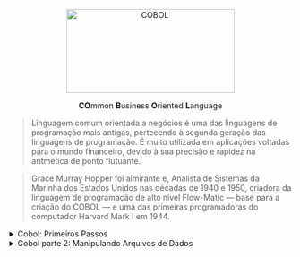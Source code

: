 <p align="center">
  <img src="https://github.com/lucasrmagalhaes/learning-COBOL/blob/main/imagens/COBOL.jpg" alt="COBOL" width=300 height=150>
</p>

<p align="center">
  <strong>CO</strong>mmon <strong>B</strong>usiness <strong>O</strong>riented <strong>L</strong>anguage
</p>

> Linguagem comum orientada a negócios é uma das linguagens de programação mais antigas, pertecendo à segunda geração das linguagens de programação. É muito utilizada em aplicações voltadas para o mundo financeiro, devido à sua precisão e rapidez na aritmética de ponto flutuante.

> Grace Murray Hopper foi almirante e, Analista de Sistemas da Marinha dos Estados Unidos nas décadas de 1940 e 1950, criadora da linguagem de programação de alto nível Flow-Matic — base para a criação do COBOL — e uma das primeiras programadoras do computador Harvard Mark I em 1944.

<details>
    <summary>Cobol: Primeiros Passos</summary>
  
## Estrutura da Linguagem

### Apresentação  
- [Documentação Oficial do Cobol](https://gnucobol.sourceforge.io/guides/GNUCobol2.pdf "Documentação Oficial do Cobol")
- [Conhecendo Melhor Grace Hopper](https://youtu.be/eAlIiKFRryw "Conhecendo melhor Grace Hopper")

### IDE
- OpenCobolIDE

### Estrutura do Curso
- Níveis de Variáveis
- Comandos de Decisão
- Comandos de Repetição
- Aproveitamento de Código
- Padrões de Mercado

### [Glot](https://glot.io "Glot")
- Ambiente para trabalhar online.
- Diversas linguagens disponíveis.

### [Jdoodle](https://www.jdoodle.com "Jdoodle")
- Ambiente para trabalhar online.
- Permite salvar projetos e ter galerias por linguagem.

### [Paiza](https://paiza.io/en "Paiza")
- Ambiente para trabalhar online.

### [OpenCobolIDE](https://pypi.org/project/OpenCobolIDE/#files "OpenCobolIDE")
- [Versão - Windows e Debian](https://launchpad.net/cobcide/+download "Windows e Debian") 
- [Visual Studio: Extensão - Rech Cobol](https://marketplace.visualstudio.com/items?itemName=rechinformatica.rech-editor-cobol "Rech Cobol")

### Maneira rápida de compilar no Linux

- Instalações

<pre>
# apt-get install open-cobol
# apt-get install gedit
</pre>

- Testando

<pre>
# mkdir cobol
# cd cobol
# touch exemplo.cbl
# gedit exemplo.cbl
</pre>

- Rodando

<pre>
cobc -x -o exemplo.exe exemplo.cbl
./exemplo.exe

-x --> Suporte para criar um executável.
-o --> É para especificar a saída do nome de arquivo.
</pre>

### Configurando o Ambiente
- Preferences, atalho: F2
- Font Size: Alterado para 14.
- Output Directory: Alterado para o diretório de preferência.

### Hierarquia de um programa COBOL

<pre>
1. PROGRAMA COBOL
    1.1 DIVISION
        1.1.1 SECTION
            1.1.1.1 PARAGRAPH
                1.1.1.1.1 SENTENCE
                    1.1.1.1.1 STATEMENT
</pre>

### A escrita do COBOL 
- Deve obedecer algumas regras de posicionamento:

....|....1....|....2....|....3....|....4....|....5....|....6....|....7....|....80

### O que é permitido em cada coluna

#### Colunas de 1 a 6
- Área livre - Remarks

#### Coluna 7
- Área de indicação
- comentário = *
- continuação de linha = -

#### Colunas de 8 a 11
- Área A
- divisões, seções, parágrafos e declaração de variáveis

#### Colunas de 12 a 72
- Área B
- Comandos

#### Colunas de 73 a 80
- Numeração interna do COBOL

### Divisões

#### Possui 4 divisões

- Identification Division -> Básico
- Enviroment Division -> Exemplo: Separador decimal não é o ponto e sim a vírgula.
- Data Division -> Variáveis
- Procedure Division
- Difícilmente um programa nao irá ter as 4.

<pre>
IDENTIFICATION DIVISION.
    PROGRAM-ID.     nome-programa.
    AUTHOR.     autor.
</pre>

- Nome do programa é obrigatório.
- Geralmente o nome da fonte é o nome do programa.

<pre>
ENVIROMENT DIVISION.

CONFIGURATION SECTION.
SPECIAL-NAMES.
    DECIMAL POINT IS COMMA.
INPUT-OUTPUT SECTION.
FILE-CONTROL.
</pre>

- COMMA = Virgula
- Seção diz que o ponto decimal é vírgula no lugar do ponto que é o padrão.
- Segunda seção é responsável pela entrada e saída de arquivos.

<pre>
DATA DIVISION.

FILE SECTION.
WORKING-STORAGE SECTION.
LINKAGE SECTION.
</pre>

- Divisao dos dados.
- 3 seções.
- Primeira: Variáveis que vão se relacionar com arquivos.
- Segunda: Variáveis abertas/públicas/locais.
- Terceira: Variáveis usadas para trocar entre programas, um programa chama o outro e na hora que chama passa um valor.

<pre>
PROCEDURE DIVISION.

100-PARÁGRAFO-A.
    comando
    comando
    comando.
    200-PARAGRAFO-E.
        comandos.
300-PARÁGRAFO-I.
    comandos
    comandos.
400-PARÁGRAFO-O.
    comando
    comando
    comando.
    comandos
    comandos.
</pre>

- O que o programa deve fazer.
- Lógica vai estar aqui.
- Seção que dá vida ao programa.

Essas 4 divisões compoem as divisões básicas do COBOL.

### Executando um Programa COBOL
- Atualmente, existem dois ambientes onde podemos executar programas escritos em Cobol: Alta plataforma (Mainframe) e Plataforma Open (Windows, Linux).
- No Mainframe, além do programa fonte, o que mais precisamos para compilar/executar rotinas em Cobol em modo Batch ?

***Resposta***
- Rotinas JCL

***Explicação***
- No mainframe, existem dois modos de trabalho: Batch e Online. No Batch, o usuário precisa solicitar (executar) as rotinas, seja em Cobol ou qualquer outra linguagem. Cada execução tem seu controle de acesso, tempo feito pelo JCL.

### Regras de um Programa COBOL
- Na construção de um programa Cobol, quais das regras abaixo precisamos respeitar para executar sem erros?

***Resposta***
- Remarks são utilizados para documentar alterações no código fonte.
- Divisões, Seções e Parágrafos devem iniciar na Área A (colunas 8 a 11).

***Explicação***
- O Cobol não utiliza as colunas 1 a 6, portanto as aproveitamos para fazer marcações de alteração. É uma prática comum de mercado.
- O Cobol tem duas áreas: A (8 a 11) para identificar divisões, seções, parágrafos e B (12 a 72) para comandos.

## Comandos Básicos e Variáveis</summary>

### Criando o primeiro programa

#### PROGCOB01

<pre>
       IDENTIFICATION DIVISION.
       PROGRAM-ID. PROGCOB01.
      *****************************************
      * AREA DE COMENTARIOS - REMARKS
      * AUTHOR = LUCAS  LRM
      * DATA   = XX/XX/XXXX
      * OBJETIVO: MOSTRAR A STRING HELLO ALURA
      *****************************************
       ENVIRONMENT DIVISION.
       DATA DIVISION.
       PROCEDURE DIVISION.
          DISPLAY 'HELLO ALURA'.
          STOP RUN.
</pre>

- DISPLAY - Mostrar o texto.
- STOP RUN - Terminar o programa.

### Variável Nível 77

#### PROGCOB02

<pre>
       IDENTIFICATION DIVISION.
       PROGRAM-ID. PROGCOB02.
      *****************************************
      * AREA DE COMENTARIOS - REMARKS
      * AUTHOR = LUCAS  LRM
      * DATA   = XX/XX/XXXX
      * OBJETIVO: RECEBER E IMPRIMIR UMA STRING
      *****************************************
       ENVIRONMENT DIVISION.
       DATA DIVISION.
       WORKING-STORAGE SECTION.
       77 WRK-NOME     PIC X(20)  VALUE SPACES. -> Cria. Define o nome e tamanho da variável.
       PROCEDURE DIVISION.
          ACCEPT WRK-NOME FROM CONSOLE. -> Recebe. Recebe o nome do usuário.
          DISPLAY 'NOME: ' WRK-NOME(1:3). -> Mostra. Mostra na tela.
          STOP RUN. -> Termina o programa.
</pre>

- WORKING-STORAGE SECTION -> Declaração das variáveis. Nesse exemplo uma váriavel local.
- PIC ou PICTURA -> Definir a máscara/tipo que a variável irá ter.
- WRK -> Padrão que geralmente as empresas utilizam.
- PIC X(20) -> Tamanho da variável.
- VALUE SPACES -> Boa prática.
- ZEROS ou 0 -> Mais utilizado é ZEROS.
- ACCEPT exemplo FROM CONSOLE -> Nome recebido do Output. FROM CONSOLE é opcional.
- WRK-NOME(1:3) -> Primeira palavra vai pegar 3 letras/posições.
- Tipo A: Conteúdo Alfábetico - somente letras. - não aceita.
- Tipo X: Alfanumérico. Aceita letras, números e símbolos. É o mais indicado.
- Tipo 9: Números - Geralmente operações matemáticas.

### Variável Nível 01

#### PROGCOB03

<pre>
       IDENTIFICATION DIVISION.
       PROGRAM-ID. PROGCOB03.
      **************************************************
      * AREA DE COMENTARIOS - REMARKS
      * AUTHOR = LUCAS  LRM
      * DATA   = XX/XX/XXXX
      * OBJETIVO: RECEBER E IMPRIMIR A DATA DO SISTEMA
      * UTILIZAR VARIAVEIS NIVEL 01.02... (ESTRUTURADA)
      **************************************************
       ENVIRONMENT DIVISION.
       DATA DIVISION.
       WORKING-STORAGE SECTION.
       01 WRK-DATA.
           02 WRK-ANO PIC 9(04)  VALUE ZEROS.
           02 WRK-MES PIC 9(02)  VALUE ZEROS.
           02 WRK-DIA PIC 9(02)  VALUE ZEROS.
       PROCEDURE DIVISION.
          ACCEPT WRK-DATA FROM DATE YYYYMMDD.
          DISPLAY 'DATA ' WRK-DIA ' DE ' WRK-MES ' DE ' WRK-ANO.
          STOP RUN.
</pre>

### Vírgula e Máscara de Edição

#### PROGCOB04

<pre>
       IDENTIFICATION DIVISION.
       PROGRAM-ID. PROGCOB04.
      **************************************************
      * AREA DE COMENTARIOS - REMARKS
      * AUTHOR = LUCAS  LRM
      * DATA   = 16/11/2020
      * OBJETIVO: RECEBER NOME E SALÁRIO
      * IMPRIMIR FORMATADO - USO DA VÍRGULA
      **************************************************
       ENVIRONMENT DIVISION.
       CONFIGURATION SECTION.
      * Definindo o ponto como vírgula.
           SPECIAL-NAMES.
           DECIMAL-POINT IS COMMA. 
       DATA DIVISION.
       WORKING-STORAGE SECTION.
       77 WRK-NOME           PIC X(20) VALUE SPACES.
      * V99
      * V = Vírgula
      * 99 quantidades de casas. = 02 casas. EX.: 000000,00
       77 WRK-SALARIO        PIC 9(06)V99 VALUE ZEROS.
      * Contém os 9 porque caso o número seja 0 é necessário mostrar.
      * 9 irá listar 0. Z irá omitir os zeros.
       77 WRK-SALARIO-ED     PIC $ZZZ.ZZ9,99 VALUE ZEROS.
       PROCEDURE DIVISION.
          ACCEPT WRK-NOME    FROM CONSOLE.
          ACCEPT WRK-SALARIO FROM CONSOLE.
      ************ MOSTRA DADOS
          DISPLAY 'NOME: ' WRK-NOME.
      * Movendo o valor de uma váriavel para outra variável.
          MOVE WRK-SALARIO TO WRK-SALARIO-ED.
          DISPLAY 'SALARIO: ' WRK-SALARIO-ED.
          STOP RUN.
</pre>

- Z -> Máscara Z serve para omitir valores zerados.

### Trabalhando com Variáveis
- Em Cobol, as variáveis devem ser iniciadas com um número de nível associado, determinando que o nível superior será responsável (pai) pelo nível inferior. No exemplo abaixo, quais níveis poderiam ser utilizados para criação de um grupo de variáveis?

a) __ wrk-data.

b) __ wrk-ano  pic x(04).  
b) __ wrk-mes  pic x(02).  
b) __ wrk-dia  pic x(02).  

***Resposta***
- Nivel 01 / b) Nivel 02

***Explicação da Alternativa Correta***
- Nível 01 é o menor nível aceito pelo Cobol. Quando for utilizado como variável de grupo, deverá conter abaixo outras variáveis começando pelo nível 02 até 49 . 
- Se a variável for iniciada com nível 01 e não contiver outras variáveis , torna-se variável simples de um elemento.

***Explicação das Alternativas Incorretas***
a) Nivel 77 / b) Nivel 88
- Nível 77 é utilizado no Cobol para declarar variáveis de um elemento (conteúdo) apenas. 
- Nível 88 é utilizado para valores lógicos. Deve ser associado a uma variável de grupo.

a) Nivel 99 / b) Nivel 100
- Não existe nível 99 em Cobol. Máximo até 88.

### Máscaras de Edição

Z	
- This character can be used in the place of 9, whenever you want to display the value to spool/report. It replace all leading zeros with spaces while printing to output. 
- Example: PIC ZZ999.

$	
- One $ character code can appear on leftmost position of a picture clause. 
- Example: PIC $99999.

`*`	
- This character is similar to code character Z. This character will replace leading zeros with character *. 
- Example: PIC ****99.

`-`	
- Only one - character can be used in one picture clause. This character can appear either at the leftmost or rightmost position of a picture clause. If value is negative, it will display the — sign. If the value is positive, it will display the space in the place of — sign. 
- Example: PIC -9999. PIC 9999-.

`+`	
- This character has the same meaning of — sign. Only difference is it will display the + sign when the value is positive. Note that it will display — sign, when the value is negative. 
- Example: PIC +9999. PIC 9999+.

. (period)	
- This character is used to represent decimal position in a numeric value. 
- Example: PIC 9(4).9(2).

, (comma)	
- This character code is used to display amount values. 
- Example: PIC ZZZ9,99,99.

### CPF

#### PROGCOBCPF

<pre>
       IDENTIFICATION DIVISION.
       PROGRAM-ID. PROGCOBCPF.
      **************************************************
      * AREA DE COMENTARIOS - REMARKS
      * AUTHOR = LUCAS  LRM
      * DATA   = 16/11/2020
      * OBJETIVO: RECEBER O CPF
      * IMPRIMIR O CPF FORMATADO
      **************************************************
       ENVIRONMENT DIVISION.
       CONFIGURATION SECTION.
       SPECIAL-NAMES.
           DECIMAL-POINT IS COMMA. 
       DATA DIVISION.
       WORKING-STORAGE SECTION.
       77 WRK-CPF     PIC X(11) VALUE ZEROS.
       77 WRK-CPF-ED  PIC ZZZ.ZZZ.ZZ9/99.
       PROCEDURE DIVISION.
       MAIN-PROCEDURE.
          ACCEPT WRK-CPF.
          MOVE WRK-CPF TO WRK-CPF-ED.
          DISPLAY 'CPF: ' WRK-CPF-ED.
</pre>

## Operadores Aritméticos

### Testando os Operadores Aritméticos

#### PROGCOB05

<pre>
       IDENTIFICATION DIVISION.
       PROGRAM-ID. PROGCOB05.
      *********************************************
      * AREA DE COMENTARIOS - REMARKS
      * AUTHOR: LUCAS LRM
      * DATA: 16/11/2020
      * OBJETIVO: TESTAR OS OPERADORES ARITMETICOS
      *********************************************
       ENVIRONMENT DIVISION.
       DATA DIVISION.
       WORKING-STORAGE SECTION.
       77 WRK-NUM1  PIC 9(02)  VALUE ZEROS.
       77 WRK-NUM2  PIC 9(02)  VALUE ZEROS.
       77 WRK-RESUL PIC 9(04)  VALUE ZEROS.
       77 WRK-RESTO PIC 9(02)  VALUE ZEROS.
       PROCEDURE DIVISION.
          ACCEPT WRK-NUM1 FROM CONSOLE.
          ACCEPT WRK-NUM2 FROM CONSOLE.
          DISPLAY '=============================='
          DISPLAY 'NUMERO 1: ' WRK-NUM1.
          DISPLAY '=============================='
          DISPLAY 'NUMERO 2: ' WRK-NUM2.
          DISPLAY '=============================='
      *************** SOMA 
          ADD WRK-NUM1 WRK-NUM2 TO WRK-RESUL.
           DISPLAY 'SOMA: ' WRK-RESUL.
           DISPLAY '=============================='
      *************** SUBTRACAO
          SUBTRACT WRK-NUM1 FROM WRK-NUM2 GIVING WRK-RESUL.
           DISPLAY 'SUBTRACAO: ' WRK-RESUL.
           DISPLAY '=============================='
      *************** DIVISAO
          DIVIDE WRK-NUM1 BY WRK-NUM2 GIVING WRK-RESUL
      *************** RESTO
      	  REMAINDER WRK-RESTO.
           DISPLAY 'DIVISAO: ' WRK-RESUL.
           DISPLAY 'RESTO: ' WRK-RESTO.
           DISPLAY '=============================='
      *************** MULTIPLICACAO
          MULTIPLY WRK-NUM1 BY WRK-NUM2 GIVING WRK-RESUL.
           DISPLAY 'MULTIPLICACAO: ' WRK-RESUL.
           DISPLAY '=============================='
      *************** MEDIA
          COMPUTE WRK-RESUL = (WRK-NUM1 + WRK-NUM2) / 2.
           DISPLAY 'MEDIA: ' WRK-RESUL.
           DISPLAY '=============================='
          STOP RUN.
</pre>

### Cálculo de Média Aritmética
- Considerando as variáveis N1, N2, N3 e N4 como notas do aluno nos quatro bimestres escolares, qual a sequência correta para calcular sua média na variável Resultado?

***Resposta***
<pre>
ADD N1 N2 N3 N4 TO Resultado
DIVIDE Resultado BY 4 GIVING Resultado
</pre>

***Explicação da Alternativa Correta***
- Correto! Primeiro, faremos a soma das quatro variáveis, acumulando o valor na variável Resultado. 
- Na sequência, dividiremos Resultado por 4, retornando o valor para a própria variável Resultado.

### Valores Positivos e Negativos

#### PROGCOB06

<pre>
       IDENTIFICATION DIVISION.
       PROGRAM-ID. PROGCOB06.
      *********************************************
      * AREA DE COMENTARIOS - REMARKS
      * AUTHOR: LUCAS LRM
      * DATA: 18/11/2020
      * OBJETIVO: USO DO SINAL - e +
      *********************************************
       ENVIRONMENT DIVISION.
       DATA DIVISION.
       WORKING-STORAGE SECTION.
       77 WRK-NUM1  	PIC 9(02)  VALUE ZEROS.
       77 WRK-NUM2  	PIC 9(02)  VALUE ZEROS.
      *************** SINAL = S
       77 WRK-RESUL 	PIC S9(03) VALUE ZEROS.
      *************** FORMATACAO
       77 WRK-RESUL-ED  PIC -ZZ9   VALUE ZEROS.
       PROCEDURE DIVISION.
          ACCEPT WRK-NUM1 FROM CONSOLE.
          ACCEPT WRK-NUM2 FROM CONSOLE.
          DISPLAY '=============================='
          DISPLAY 'NUMERO 1: ' WRK-NUM1.
          DISPLAY '=============================='
          DISPLAY 'NUMERO 2: ' WRK-NUM2.
          DISPLAY '=============================='
      *************** SUBTRACAO - PARA FUNCIONAR INVERTER AS VARIAVEIS
          SUBTRACT WRK-NUM2 FROM WRK-NUM1 GIVING WRK-RESUL.
           MOVE WRK-RESUL TO WRK-RESUL-ED.
           DISPLAY 'SUBTRACAO: ' WRK-RESUL.
           DISPLAY 'SUBTRACAO: ' WRK-RESUL-ED.
           DISPLAY '=============================='
          STOP RUN.
</pre>

## Tomando Decisões e Operadores Relacionais

### Comando IF/ELSE/END-IF

#### PROGCOB07

<pre>
       IDENTIFICATION DIVISION.
       PROGRAM-ID. PROGCOB07.
      **************************************************
      * AREA DE COMENTARIOS - REMARKS
      * AUTHOR: LUCAS  LRM
      * DATA: 18/11/2020
      * OBJETIVO: RECEBER 02 NOTAS, MEDIA E IMPRIMIR
      * UTILIZAR OS COMANDOS IF/ELSE/ENDIF
      **************************************************
       ENVIRONMENT DIVISION.
       DATA DIVISION.
       WORKING-STORAGE SECTION.
       77 WRK-NOTA1 PIC 9(02) VALUE ZEROS.
       77 WRK-NOTA2 PIC 9(02) VALUE ZEROS.
       77 WRK-MEDIA PIC 9(02) VALUE ZEROS.
       PROCEDURE DIVISION.
          ACCEPT WRK-NOTA1.
          ACCEPT WRK-NOTA2.
           COMPUTE WRK-MEDIA = (WRK-NOTA1 + WRK-NOTA2) / 2.
             DISPLAY 'NOTA 1: ' WRK-NOTA1
             DISPLAY 'NOTA 2: ' WRK-NOTA2
             DISPLAY 'MEDIA: ' WRK-MEDIA.
               IF WRK-MEDIA >= 7
          	     DISPLAY 'SITUACAO: APROVADO'
          	ELSE
          	      IF WRK-MEDIA >= 2
          	      	  DISPLAY 'SITUACAO: RECUPERACAO'
          	      ELSE 
          	       DISPLAY 'SITUACAO: REPROVADO'
               END-IF.
          DISPLAY 'MEDIA: ' WRK-MEDIA.
          STOP RUN.
</pre>

### Aplicando um Desconto
- Considerando as variáveis Valor (valor do produto) e Bandeira (operadora do cartão), quais rotinas são corretas para aplicarmos desconto de 10% quando o valor for maior ou igual a R$1000,00 e bandeira igual a VISA?

***Resposta***
<pre>
IF Valor >= 1000 
    IF Bandeira = “VISA”
     COMPUTE Desconto = Valor * 0,10
</pre>

<pre>
IF Valor >= 1000 AND Bandeira = “VISA”
     COMPUTE Desconto = Valor * 0,10
</pre>

***Explicação da Alternativa Correta***
- Podemos fazer o teste das condições em dois IFs separados, porém com dependência entre eles.
- Com o uso do operador AND, as duas condições precisam ser verdadeiras para aplicação do desconto.

### Comando EVALUETE

#### PROGCOB08

<pre>
       IDENTIFICATION DIVISION.
       PROGRAM-ID. PROGCOB08.
      **************************************************
      * AREA DE COMENTARIOS - REMARKS
      * AUTHOR: LUCAS  LRM
      * DATA: 18/11/2020
      * OBJETIVO: RECEBER 02 NOTAS, MEDIA E IMPRIMIR
      * UTILIZAR OS COMANDOS IF/ELSE/ENDIF
      **************************************************
       ENVIRONMENT DIVISION.
       DATA DIVISION.
       WORKING-STORAGE SECTION.
       77 WRK-NOTA1 PIC 9(02) VALUE ZEROS.
       77 WRK-NOTA2 PIC 9(02) VALUE ZEROS.
       77 WRK-MEDIA PIC 9(02) VALUE ZEROS.
       PROCEDURE DIVISION.
          ACCEPT WRK-NOTA1.
          ACCEPT WRK-NOTA2.
           COMPUTE WRK-MEDIA = (WRK-NOTA1 + WRK-NOTA2) / 2.
             DISPLAY 'MEDIA: ' WRK-MEDIA.
      ************* EVALUETE - IF PESADO
              EVALUATE WRK-MEDIA
              	WHEN 10
              	   DISPLAY 'APROVADO + BONUS'
              	WHEN 7 THRU 10
              		DISPLAY 'SITUACAO: APROVADO'
              	WHEN 2 THRU 6
              		DISPLAY 'RECUPERACAO'
              	WHEN OTHER
              		DISPLAY 'REPROVADO'    
              END-EVALUATE.
          DISPLAY 'MEDIA: ' WRK-MEDIA.
          STOP RUN.
</pre>

### Comparando Valores

<pre>
       IDENTIFICATION DIVISION.
       PROGRAM-ID. PROGCOB08.
      **************************************************
      * AREA DE COMENTARIOS - REMARKS
      * AUTHOR: LUCAS  LRM
      * DATA: 18/11/2020
      * OBJETIVO: RECEBER 02 NOTAS, MEDIA E IMPRIMIR
      * UTILIZAR OS COMANDOS IF/ELSE/ENDIF
      **************************************************
       ENVIRONMENT DIVISION.
       CONFIGURATION SECTION.
       SPECIAL-NAMES.
       	   DECIMAL-POINT IS COMMA.
       DATA DIVISION.
       WORKING-STORAGE SECTION.
       77 WRK-NOTA1 PIC 9(02) VALUE ZEROS.
       77 WRK-NOTA2 PIC 9(02) VALUE ZEROS.
       77 WRK-MEDIA PIC 9(02)V9 VALUE ZEROS.
       PROCEDURE DIVISION.
          ACCEPT WRK-NOTA1.
          ACCEPT WRK-NOTA2.
           COMPUTE WRK-MEDIA = (WRK-NOTA1 + WRK-NOTA2) / 2.
             DISPLAY 'MEDIA: ' WRK-MEDIA.
      ************* EVALUETE - IF PESADO
              EVALUATE WRK-MEDIA
              	WHEN 10
              	   DISPLAY 'APROVADO + BONUS'
              	WHEN 6 THRU 9,9
              		DISPLAY 'SITUACAO: APROVADO'
              	WHEN 2 THRU 5,9
              		DISPLAY 'RECUPERACAO'
              	WHEN OTHER
              		DISPLAY 'REPROVADO'    
              END-EVALUATE.
          STOP RUN.
</pre>

<pre>
       IDENTIFICATION DIVISION.
       PROGRAM-ID. PROGCOB09.
      *******************************************************
      * AREA DE COMENTARIOS - REMARKS
      * AUTHOR: LUCAS  LRM
      * DATA: 27/11/2020
      * OBJETIVO: RECEBER PRODUTO, VALOR E CALCULAR O FRETE
      * UTILIZAR COMANDO EVALUATE
      *******************************************************
       ENVIRONMENT DIVISION.
       CONFIGURATION SECTION.
       SPECIAL-NAMES.
              DECIMAL-POINT IS COMMA.
       DATA DIVISION.
       WORKING-STORAGE SECTION.
       77 WRK-PRODUTO  PIC X(20)       VALUE SPACES.
       77 WRK-UF       PIC X(02)       VALUE SPACES.
       77 WRK-VALOR    PIC 9(06)V99    VALUE ZEROS.
       77 WRK-FRETE    PIC 9(04)V99    VALUE ZEROS.
       PROCEDURE DIVISION.
           DISPLAY 'PRODUTO: '
           ACCEPT WRK-PRODUTO.

           DISPLAY 'VALOR: '
           ACCEPT WRK-VALOR.

           DISPLAY 'ESTADO A ENTREGAR: '
           ACCEPT WRK-UF.

           EVALUATE WRK-UF
             WHEN 'SP'
               COMPUTE WRK-FRETE = WRK-VALOR * 1,05
             WHEN 'RJ'
               COMPUTE WRK-FRETE = WRK-VALOR * 1,10
             WHEN 'MG'
               COMPUTE WRK-FRETE = WRK-VALOR * 1,15
             WHEN OTHER
               DISPLAY 'NAO PODEMOS ENTREGAR '
             END-EVALUATE.

             DISPLAY '==================='.
               IF WRK-FRETE NOT EQUAL 0

                   DISPLAY 'VALOR DO FRETE COM PRODUTO ' WRK-FRETE
               END-IF.
               STOP RUN.
</pre>

### Variável Nível 88 - Lógica

#### PROGCOB10

<pre>
       IDENTIFICATION DIVISION.
       PROGRAM-ID. PROGCOB10.
      *******************************************************
      * AREA DE COMENTARIOS - REMARKS
      * AUTHOR: LUCAS  LRM
      * DATA: 27/11/2020
      * OBJETIVO: RECEBER USUARIO E NIVEL
      * UTILIZAR: VARIAVEL NIVEL 88 - LOGICA
      *******************************************************
       ENVIRONMENT DIVISION.
       CONFIGURATION SECTION.
       SPECIAL-NAMES.
              DECIMAL-POINT IS COMMA.
       DATA DIVISION.
       WORKING-STORAGE SECTION.
       77 WRK-USUARIO      PIC X(20)   VALUE SPACES.
       77 WRK-NIVEL        PIC 9(02)   VALUE ZEROS.
           88 ADM      VALUE 01.
           88 USER     VALUE 02.
       PROCEDURE DIVISION.
           DISPLAY 'USUARIO: '
           ACCEPT WRK-USUARIO.

           DISPLAY 'NIVEL: '
           ACCEPT WRK-NIVEL.
           
           IF ADM
               DISPLAY 'NIVEL - ADMINISTRADOR'
           ELSE
               IF USER
                   DISPLAY 'NIVEL - USUARIO'
               ELSE
                   DISPLAY 'USUARIO NAO AUTORIZADO'
               END-IF
           END-IF.
           STOP RUN.
</pre>

### Operadores Relacionais

#### PROGCOB11

<pre>
       IDENTIFICATION DIVISION.
       PROGRAM-ID. PROGCOB11.
      *******************************************************
      * AREA DE COMENTARIOS - REMARKS
      * AUTHOR: LUCAS  LRM
      * DATA: 27/11/2020
      * OBJETIVO 1: RECEBER LARGURA E COMPRIMENTO
      * OBJETIVO 2: CALCULAR AREA
      *******************************************************
       ENVIRONMENT DIVISION.
       CONFIGURATION SECTION.
       SPECIAL-NAMES.
              DECIMAL-POINT IS COMMA.
       DATA DIVISION.
       WORKING-STORAGE SECTION.
       77 WRK-LARGURA      PIC 9(03)V99   VALUE ZEROS.
       77 WRK-COMPRIMENTO  PIC 9(03)V99   VALUE ZEROS.
       77 WRK-AREA         PIC 9(03)V99   VALUE ZEROS.
       PROCEDURE DIVISION.
           DISPLAY 'LARGURA: '
           ACCEPT WRK-LARGURA.

           DISPLAY 'COMPRIMENTO: '
           ACCEPT WRK-COMPRIMENTO.
           
           IF WRK-LARGURA > 0 AND WRK-COMPRIMENTO > 0
               COMPUTE WRK-AREA = (WRK-LARGURA * WRK-COMPRIMENTO)
               DISPLAY '---------------'
               DISPLAY 'AREA: ' WRK-AREA
           ELSE
               DISPLAY 'FALTA INFORMAR ALGO'
           END-IF.

           STOP RUN.
</pre>

### Aumento Salarial

#### PROGCOBAUMENTOSALARIAL

<pre>
       IDENTIFICATION DIVISION.
       PROGRAM-ID. PROGCOBAUMENTOSALARIAL.
       ENVIRONMENT DIVISION.
       CONFIGURATION SECTION.
       SPECIAL-NAMES.
           DECIMAL-POINT IS COMMA.
       DATA DIVISION.
       WORKING-STORAGE SECTION.
       77 WRK-NOME           PIC X(30)      VALUE SPACES.
       77 WRK-ANOENTRADA     PIC 9(04)      VALUE ZEROS.
       77 WRK-SALARIO        PIC 9(06)V99   VALUE ZEROS.
       77 WRK-AUMENTO        PIC 9(03)V99   VALUE ZEROS.
       77 WRK-TEMPOCASA      PIC 9(02)      VALUE ZEROS.
       
       01 WRK-DATASISTEMA.
           02 WRK-DATAANO PIC 9(04).
           02 WRK-DATAMES PIC 9(02).
           02 WRK-DATADIA PIC 9(02).

       PROCEDURE DIVISION.
           ACCEPT WRK-DATASISTEMA FROM DATE YYYYMMDD.

           DISPLAY 'NOME DO FUNCIONARIO '.
               ACCEPT WRK-NOME.
           DISPLAY 'ANO DE ENTRADA NA EMPRESA '.
               ACCEPT WRK-ANOENTRADA.
           DISPLAY 'SALARIO ATUAL '
               ACCEPT WRK-SALARIO.

           COMPUTE WRK-TEMPOCASA = WRK-DATAANO - WRK-ANOENTRADA.
           DISPLAY 'TEMPO DE CASA ' WRK-TEMPOCASA ' ANO(S)'.

           EVALUATE WRK-TEMPOCASA
               WHEN 0 THRU 1 
                   COMPUTE WRK-AUMENTO = 0
               WHEN 2 THRU 5
                   COMPUTE WRK-AUMENTO = WRK-SALARIO * 0,05
               WHEN 6 THRU 15
                   COMPUTE WRK-AUMENTO = WRK-SALARIO * 0,10    
               WHEN OTHER
                   COMPUTE WRK-AUMENTO = WRK-SALARIO * 0,15      
           END-EVALUATE.
               DISPLAY 'AUMENTO SALARIO DE  ' WRK-AUMENTO.
               STOP RUN.
</pre>

## Lógica Estruturada e Uso de Parágrafos

### Parágrafos e Lógica Estruturada

#### PROGCOB12

<pre>
        IDENTIFICATION DIVISION.
      	PROGRAM-ID. PROGCOB12.
      **************************************************
      * AREA DE COMENTARIOS - REMARKS
      * AUTHOR: LUCAS  LRM
      * DATA: 28/11/2020
      * OBJETIVO: Parágrafos e Lógica Estruturada
      **************************************************
      	ENVIRONMENT DIVISION.
      	DATA DIVISION.
      	WORKING-STORAGE SECTION.
      	77 WRK-NOTA1     PIC 9(02)      VALUE ZEROS.
      	77 WRK-NOTA2     PIC 9(02)      VALUE ZEROS.
      	77 WRK-MEDIA     PIC 9(02)V9    VALUE ZEROS.
      	
      	PROCEDURE DIVISION.
      	0001-PRINCIPAL.
      		PERFORM 0100-INICIALIZAR.
      		IF WRK-NOTA1 > 0 AND WRK-NOTA2 > 0
      			PERFORM 0200-PROCESSAR
      		END-IF.
      		PERFORM 0300-FINALIZAR. 
               
           	STOP RUN.
           	
      	0100-INICIALIZAR.
           ACCEPT WRK-NOTA1.
           ACCEPT WRK-NOTA2.
           
      	0200-PROCESSAR.
           COMPUTE WRK-MEDIA = (WRK-NOTA1 + WRK-NOTA2) / 2.
           DISPLAY 'MEDIA ' WRK-MEDIA.
           	IF WRK-MEDIA >= 6
           		DISPLAY 'APROVADO'
           	ELSE
           		IF WRK-MEDIA >= 2
           			DISPLAY 'RECUPERACAO'
           		ELSE 
           			DISPLAY 'REPROVADO'
           		END-IF
           END-IF.
           
      	0300-FINALIZAR.
           DISPLAY '-----------------------'.
           DISPLAY 'FINAL DE PROCESSAMENTO'.
</pre>

### Aplicando um Desconto
- Aprendemos que a codificação usando lógica estruturada é uma exigência nas empresas em geral.
- Quais das opções abaixo não representa uma vantagem em codificarmos de maneira estruturada ?

***Resposta***
- Velocidade de execução do programa.

***Explicação da Alternativa Correta***
- Não há ganho de performance entre a escrita de um programa sem ou com o uso da lógica estrutura, pelo fato do cobol pré-compilar todo o código antes de rodar.

### Tempo de Casa Estruturado

#### PROGCOBTEMPODECASAESTRUTURADO

<pre>
       IDENTIFICATION DIVISION.
       PROGRAM-ID. PROGCOBTEMPODECASAESTRUTURADO.
      *******************************************************
      * AREA DE COMENTARIOS - REMARKS
      * AUTHOR: LUCAS  LRM
      * DATA: 28/11/2020
      *******************************************************
       ENVIRONMENT DIVISION.
       CONFIGURATION SECTION.
       SPECIAL-NAMES.
              DECIMAL-POINT IS COMMA.
       DATA DIVISION.
       WORKING-STORAGE SECTION.
       77 WRK-NOME           PIC X(30)      VALUE SPACES.
       77 WRK-ANOENTRADA     PIC 9(04)      VALUE ZEROS.
       77 WRK-SALARIO        PIC 9(06)V99   VALUE ZEROS.
       77 WRK-AUMENTO        PIC 9(03)V99   VALUE ZEROS.
       77 WRK-TEMPOCASA      PIC 9(02)      VALUE ZEROS.
       01 WRK-DATASISTEMA.
       		02 WRK-ANO PIC 9(04)  VALUE ZEROS.
         	02 WRK-MES PIC 9(02)  VALUE ZEROS.
           	02 WRK-DIA PIC 9(02)  VALUE ZEROS.
       
       PROCEDURE DIVISION.
       0000-PRINCIPAL.
       		PERFORM 0100-INICIAR.
        	PERFORM 0200-PROCESSAR.
        	PERFORM 0300-FINALIZAR.
        	STOP RUN.

       0100-INICIAR.
       		ACCEPT WRK-DATASISTEMA FROM DATE YYYYMMDD.
          	DISPLAY '=========================================='
          	DISPLAY 'DATA ATUAL: ' WRK-DIA'/'WRK-MES'/'WRK-ANO.
                DISPLAY '=========================================='
       		DISPLAY 'NOME DO FUNCIONARIO: '. ACCEPT WRK-NOME.
        	DISPLAY 'ANO DE ENTRADA NA EMPRESA '.
        		ACCEPT WRK-ANOENTRADA.
       		DISPLAY 'SALARIO ATUAL '
        		ACCEPT WRK-SALARIO.

       0200-PROCESSAR.
       		COMPUTE WRK-TEMPOCASA = WRK-ANO - WRK-ANOENTRADA.
       		EVALUATE WRK-TEMPOCASA
        		WHEN 0 THRU 1 
        			COMPUTE WRK-AUMENTO = 0
        		WHEN 2 THRU 5
       				COMPUTE WRK-AUMENTO = WRK-SALARIO * 0,05
        		WHEN 6 THRU 15
       				COMPUTE WRK-AUMENTO = WRK-SALARIO * 0,10
       			WHEN OTHER
       				COMPUTE WRK-AUMENTO = WRK-SALARIO * 0,15
       		END-EVALUATE.

       0300-FINALIZAR.
       		DISPLAY '=========================================='
       		DISPLAY 'TEMPO DE CASA ' WRK-TEMPOCASA ' ANO(S)'.
        	DISPLAY 'AUMENTO DE SALARIO DE ' WRK-AUMENTO.
</pre>

## Repetições e Aproveitamento de Código

### Perform TIMES

#### PROGCOB13

<pre>
       IDENTIFICATION DIVISION.
       PROGRAM-ID. PROGCOB13.
      **********************************************************
      * AREA DE COMENTARIOS - REMARKS
      * AUTHOR: LUCAS  LRM
      * DATA: 29/11/2020
      * OBJETIVO: RECEBER UM NUMERO E GERAR A TABUADA DE 1 A 10
      * UTILIZAR O PERFORM
      **********************************************************
       ENVIRONMENT DIVISION.
       DATA DIVISION.
       WORKING-STORAGE SECTION.
       77 WRK-NUMERO	PIC 9(02)	VALUE ZEROS.
       77 WRK-CONTADOR	PIC 9(02)	VALUE 1.
       77 WRK-RESUL	PIC 9(02)	VALUE ZEROS.
       
       PROCEDURE DIVISION.
       0001-PRINCIPAL.
       		PERFORM 0100-INICIALIZAR.
       		IF WRK-NUMERO > 0 
        		PERFORM 0200-PROCESSAR
        	END-IF.
        	PERFORM 0300-FINALIZAR.
        	
        	STOP RUN.
       
       0100-INICIALIZAR.
       	       DISPLAY 'DIGITE UM NUMERO PARA REALIZAR A TABUADA: '. 
       	       ACCEPT WRK-NUMERO.
       
       0200-PROCESSAR.
               PERFORM 10 TIMES
     			COMPUTE WRK-RESUL = WRK-NUMERO * WRK-CONTADOR
               	DISPLAY WRK-NUMERO ' x ' WRK-CONTADOR ' = ' WRK-RESUL
               	ADD 1 TO WRK-CONTADOR
               
               END-PERFORM.
       
       0300-FINALIZAR.
       		DISPLAY '=========================================='
       		DISPLAY 'FINAL DE PROCESSAMENTO'.
</pre>

### Perform VARYING

#### PROGCOB14

<pre>
       IDENTIFICATION DIVISION.
       PROGRAM-ID. PROGCOB14.
      **********************************************************
      * AREA DE COMENTARIOS - REMARKS
      * AUTHOR: LUCAS  LRM
      * DATA: 29/11/2020
      * OBJETIVO: RECEBER UM NUMERO E GERAR A TABUADA DE 1 A 10
      * UTILIZAR O PERFORM - VARYING
      **********************************************************
       ENVIRONMENT DIVISION.
       DATA DIVISION.
       WORKING-STORAGE SECTION.
       77 WRK-NUMERO	PIC 9(02)	VALUE ZEROS.
       77 WRK-CONTADOR	PIC 9(02)	VALUE 1.
       77 WRK-RESUL	PIC 9(02)	VALUE ZEROS.
       
       PROCEDURE DIVISION.
       0001-PRINCIPAL.
       		PERFORM 0100-INICIALIZAR.
       		IF WRK-NUMERO > 0 
        		PERFORM 0200-PROCESSAR
        	END-IF.
        	PERFORM 0300-FINALIZAR.
        	
        	STOP RUN.
       
       0100-INICIALIZAR.
       	       DISPLAY 'DIGITE UM NUMERO PARA REALIZAR A TABUADA: '. 
       	       ACCEPT WRK-NUMERO.
       
       0200-PROCESSAR.
      ******************** FROM = COMECA | BY = INCREMENTO | UNTIL = ATE QUANDO
               PERFORM VARYING WRK-CONTADOR FROM 1 BY 1
               		UNTIL WRK-CONTADOR > 10
     		COMPUTE WRK-RESUL = WRK-NUMERO * WRK-CONTADOR
               	DISPLAY WRK-NUMERO ' x ' WRK-CONTADOR
               END-PERFORM.
       
       0300-FINALIZAR.
       		DISPLAY '=========================================='
       		DISPLAY 'FINAL DE PROCESSAMENTO'.
</pre>

### Perform UNTIL

#### PROGCOB15

<pre>
       IDENTIFICATION DIVISION.
       PROGRAM-ID. PROGCOB15.
      **********************************************************
      * AREA DE COMENTARIOS - REMARKS
      * AUTHOR: LUCAS  LRM
      * DATA: 29/11/2020
      * OBJETIVO: RECEBER UM NUMERO E GERAR A TABUADA DE 1 A 10
      * UTILIZAR O PERFORM - UNTIL
      **********************************************************
       ENVIRONMENT DIVISION.
       DATA DIVISION.
       WORKING-STORAGE SECTION.
       77 WRK-VENDAS	PIC 9(06)V99	VALUE ZEROS.
       77 WRK-QT	PIC 9(03)	VALUE 0.
       77 WRK-ACUM	PIC 9(08)V99	VALUE ZEROS.
       
       PROCEDURE DIVISION.
       0001-PRINCIPAL.
       		PERFORM 0100-INICIALIZAR.
       		IF WRK-VENDAS > 0 
        		PERFORM 0200-PROCESSAR UNTIL WRK-VENDAS = 0
        	END-IF.
        	PERFORM 0300-FINALIZAR
        	
        	STOP RUN.
       
       0100-INICIALIZAR.
       	       DISPLAY 'QUANTIDADE DE VENDAS NO DIA: '. 
       	       ACCEPT WRK-VENDAS.
       
       0200-PROCESSAR.
               ADD 1 TO WRK-QT.
               ADD WRK-VENDAS TO WRK-ACUM.
               PERFORM 0100-INICIALIZAR.
               
       
       0300-FINALIZAR.
       		DISPLAY '=========================================='
       		DISPLAY 'TOTAL: ' WRK-ACUM.
       		DISPLAY 'QUANTIDADE DE REGISTROS: ' WRK-QT.
       		DISPLAY 'FINAL DE PROCESSAMENTO'.
</pre>

##### PROGCOB15 - Output

<pre>
QUANTIDADE DE VENDAS NO DIA: 
5
QUANTIDADE DE VENDAS NO DIA: 
6
QUANTIDADE DE VENDAS NO DIA: 
10
QUANTIDADE DE VENDAS NO DIA: 
20
QUANTIDADE DE VENDAS NO DIA: 
36
QUANTIDADE DE VENDAS NO DIA: 
40
QUANTIDADE DE VENDAS NO DIA: 
0
==========================================
TOTAL: 00000117.00
QUANTIDADE DE REGISTROS: 006
</pre>

### COPY

#### PROGCOB15

<pre>
       IDENTIFICATION DIVISION.
       PROGRAM-ID. PROGCOB15.
      **********************************************************
      * AREA DE COMENTARIOS - REMARKS
      * AUTHOR: LUCAS  LRM
      * DATA: 30/11/2020
      * OBJETIVO: RECEBER AS VARIAVEIS DO ARQUIVO BOOK.cob
      * UTILIZANDO O COPY
      **********************************************************
       ENVIRONMENT DIVISION.
       DATA DIVISION.
       WORKING-STORAGE SECTION.
      ************************** COPY geralmente utilizado para padronização das variáveis.
      ************************** Importando o conteúdo das variáveis do arquivo "BOOK.cob" - Include.
       		COPY 'BOOK.cob'.
       
       PROCEDURE DIVISION.
       0001-PRINCIPAL.
       		PERFORM 0100-INICIALIZAR.
       		IF WRK-VENDAS > 0 
        		PERFORM 0200-PROCESSAR UNTIL WRK-VENDAS = 0
        	END-IF.
        	PERFORM 0300-FINALIZAR
        	
        	STOP RUN.
       
       0100-INICIALIZAR.
       	       DISPLAY 'QUANTIDADE DE VENDAS NO DIA: '. 
       	       ACCEPT WRK-VENDAS.
       
       0200-PROCESSAR.
               ADD 1 TO WRK-QT.
               ADD WRK-VENDAS TO WRK-ACUM.
               PERFORM 0100-INICIALIZAR.
               
       
       0300-FINALIZAR.
       		DISPLAY '=========================================='
       		DISPLAY 'TOTAL: ' WRK-ACUM.
       		DISPLAY 'QUANTIDADE DE REGISTROS: ' WRK-QT.
       		DISPLAY 'FINAL DE PROCESSAMENTO'.
</pre>

### Repetindo Código com Laços
- Quais são as principais formas de uso do comando PERFORM? 
- E quais destas podemos utilizar para ler N valores da console até que o valor digitado seja 99?

***Resposta***
- TIMES, VARYING e UNTIL. Podemos utilizar o UNTIL.

***Explicação da Alternativa Correta***
- TIMES (n vezes), VARYING (N vezes com variável contador) e UNTIL (até que o valor seja igual) são as principais forma de uso do PERFORM. 
- Para ler infinitamente da console até o valor ser 99 usamos o UNTIL (por exemplo: UNTIL variável = 99).

### Investimento Financeiro

#### PROGCOBINVESTIMENTOFINANCEIRO

<pre>
       IDENTIFICATION DIVISION.
       PROGRAM-ID. PROGCOBINVESTIMENTOFINANCEIRO.
      **********************************************************************
      * AREA DE COMENTARIOS - REMARKS
      * AUTHOR: LUCAS  LRM
      * DATA: 30/11/2020
      * OBJETIVO: MONTAR UM PROGRAMA QUE SIMULE UM INVESTIMENTO FINANCEIRO
      * DESCRICAO: VALOR INICIAL DE INVESTIMENTO, PERIODO (NUMERO DE MESES) 
      * E TAXAS DE CORRECAO MENSAL. AO FINAL, RECEBEREMOS O VALOR CORRIGIDO
      * EM TELA.
      **********************************************************************
       ENVIRONMENT DIVISION.
       CONFIGURATION SECTION.
       SPECIAL-NAMES.
       		DECIMAL-POINT IS COMMA.
       DATA DIVISION.
       WORKING-STORAGE SECTION.
       77 WRK-VALOR      PIC 9(06)V99       VALUE ZEROS.
       77 WRK-MESES      PIC 9(03)          VALUE ZEROS.
       77 WRK-TAXA-MES   PIC 9(02)          VALUE ZEROS.
       77 WRK-VALOR-ED   PIC ZZZ.ZZ9,99     VALUE ZEROS.
       
       PROCEDURE DIVISION.
       0001-PRINCIPAL.
       		PERFORM 0100-INICIAR.
       		PERFORM 0200-PROCESSAR.
       		PERFORM 0300-FINALIZAR.
       
       0100-INICIAR.
       DISPLAY 'VALOR INVESTIDO '.
       		ACCEPT WRK-VALOR.
       DISPLAY  'MESES DE APLICACAO '
       		ACCEPT WRK-MESES.
       DISPLAY 'TAXA MENSAL '
       		ACCEPT WRK-TAXA-MES.
       
       0200-PROCESSAR.
       PERFORM WRK-MESES TIMES
       		COMPUTE WRK-VALOR = WRK-VALOR * (WRK-TAXA-MES / 100 + 1)               
       END-PERFORM.
       
       0300-FINALIZAR.
       MOVE WRK-VALOR TO WRK-VALOR-ED
       DISPLAY 'VALOR CORRIGIDO ' WRK-VALOR-ED.

       STOP RUN.
</pre>

### STRING

- STRING é um comando que serve para concatenar dois ou mais itens em um único, ou alterar o conteúdo de um item.
- A estrutura do comando, é:

<pre>
STRING item-1
       item-2
       DELIMITED BY (SIZE ou SPACE)
       INTO variável-destino
END-STRING.
</pre>

### DELIMITED BY delimitador, ou SIZE, ou SPACE
- SIZE, todo o conteúdo será considerado.
- SPACE será considerado somente o conteúdo até o primeiro espaço encontrado.

#### PROGCOBSTRING

<pre>
       IDENTIFICATION DIVISION.
       PROGRAM-ID. PROGCOBSTRING.
      **********************************************************************
      * AUTOR: LUCAS  LRM
      * DATA: 30/11/2020
      **********************************************************************
      * DESCRICAO: TESTANDO STRING e DELIMITED BY
      **********************************************************************
       DATA DIVISION.
       WORKING-STORAGE SECTION.
       77 FIB1 PIC 999.
       77 FIB2 PIC 999.
       77 FIB3 PIC 999.
       77 I PIC 99.
       77 FIBST PIC XXX.
       77 RES PIC X(64).

       PROCEDURE DIVISION.
       MOVE 0 TO I 
       MOVE 0 TO FIB1
       MOVE 1 TO FIB2
       MOVE SPACES TO RES
       PERFORM UNTIL I GREATER THAN 15
       	ADD FIB1 TO FIB2 GIVING FIB3
       		MOVE FIB2 TO FIB1
       		MOVE FIB3 TO FIB2
       		MOVE FIB1 TO FIBST
       	STRING RES DELIMITED BY SPACE
       		FIBST DELIMITED BY SIZE
       		","   DELIMITED BY SIZE INTO RES
       		ADD 1 TO I
       END-PERFORM.
       DISPLAY RES "..."
       STOP RUN.
</pre>

##### PROGCOBSTRING - Output

<pre>
001,001,002,003,005,008,013,021,034,055,089,144,233,377,610,987,...
</pre>

## Trabalhando com Variáveis de Índice
    
### Tabela
- MATRIZ | ARRAY | INDICE | TABELA = Todos significam a mesma coisa.

### Criando Variável com Índice

#### PROGCOB16

<pre>
       IDENTIFICATION DIVISION.
       PROGRAM-ID. PROGCOB16.
      **************************************************
      * AUTOR: LUCAS LRM
      * DATA: 30/11/2020
      **************************************************
      * OBJETIVO: RECEBER E IMPRIMIR A DATA DO SISTEMA
      * UTILIZAR: VARIAVEL TIPO TABELA - OCCURS
      **************************************************
       ENVIRONMENT DIVISION.
       DATA DIVISION.
       WORKING-STORAGE SECTION.
       01 WRK-MESES.
           03 WRK-MES 	PIC X(09)  OCCURS 12 TIMES.
       01 WRK-DATASYS.
           02 ANOSYS 	PIC 9(04)  VALUE ZEROS.
           02 MESSYS 	PIC 9(02)  VALUE ZEROS.
           02 DIASYS 	PIC 9(02)  VALUE ZEROS.
           
       PROCEDURE DIVISION.
          ACCEPT WRK-DATASYS FROM DATE YYYYMMDD.
          	PERFORM 0400-MONTAMES.
          DISPLAY 'DATA ' DIASYS ' DE ' WRK-MES(MESSYS) 'DE ' ANOSYS.
          
          STOP RUN.
          
       0400-MONTAMES.
       	  MOVE 'JANEIRO	' 	TO WRK-MES(01).
       	  MOVE 'FEVEIRO	' 	TO WRK-MES(02).
       	  MOVE 'MARCO	' 	TO WRK-MES(03).
       	  MOVE 'ABRIL	' 	TO WRK-MES(04).
       	  MOVE 'MAIO	' 	TO WRK-MES(05).
       	  MOVE 'JUNHO	' 	TO WRK-MES(06).
       	  MOVE 'JULHO	' 	TO WRK-MES(07).
       	  MOVE 'AGOSTO	' 	TO WRK-MES(08).
       	  MOVE 'SETEMBRO' 	TO WRK-MES(09).
       	  MOVE 'OUTUBRO	' 	TO WRK-MES(10).
       	  MOVE 'NOVEMBRO' 	TO WRK-MES(11).
       	  MOVE 'DEZEMBRO' 	TO WRK-MES(12).
          
Output:
DATA 30 DE NOVEMBRO DE 2020
</pre>

### Redefinindo uma Variável com Índice

#### PROGCOB17

<pre>
       IDENTIFICATION DIVISION.
       PROGRAM-ID. PROGCOB17.
      ******************************************************
      * AUTOR: LUCAS LRM
      * DATA: 01/12/2020
      ******************************************************
      * OBJETIVO: RECEBER E IMPRIMIR A DATA DO SISTEMA
      * UTILIZAR: VARIAVEL TIPO TABELA - REDEFINES
      ******************************************************
       ENVIRONMENT DIVISION.
       DATA DIVISION.
       WORKING-STORAGE SECTION.
       
       01 WRK-MESES-EXTENSO.
           03 FILLER 	PIC X(03)  VALUE 'JAN'.
           03 FILLER 	PIC X(03)  VALUE 'FEV'.
           03 FILLER 	PIC X(03)  VALUE 'MAR'.
           03 FILLER 	PIC X(03)  VALUE 'ABR'.
           03 FILLER 	PIC X(03)  VALUE 'MAI'.
           03 FILLER 	PIC X(03)  VALUE 'JUN'.
           03 FILLER 	PIC X(03)  VALUE 'JUL'.
           03 FILLER 	PIC X(03)  VALUE 'AGO'.
           03 FILLER 	PIC X(03)  VALUE 'SET'.
           03 FILLER 	PIC X(03)  VALUE 'OUT'.
           03 FILLER 	PIC X(03)  VALUE 'NOV'.
           03 FILLER 	PIC X(03)  VALUE 'DEZ'.
           
       01 WRK-MESES REDEFINES WRK-MESES-EXTENSO.
       	   02 WRK-MES PIC X(3) OCCURS 12 TIMES.
       
       01 WRK-DATASYS.
           02 ANOSYS 	PIC 9(04)  VALUE ZEROS.
           02 MESSYS 	PIC 9(02)  VALUE ZEROS.
           02 DIASYS 	PIC 9(02)  VALUE ZEROS.
           
       PROCEDURE DIVISION.
          ACCEPT WRK-DATASYS FROM DATE YYYYMMDD.
          DISPLAY 'DATA ' DIASYS ' DE ' WRK-MES(MESSYS) ' DE ' ANOSYS.
          
          STOP RUN.
          
Output:
DATA 01 DE DEZ DE 2020
</pre>

### Pergunta - Leitura de Variável Indexada

**Considerando que usaremos a variável N-MES para auxiliar no LOOP dos meses, quais das opções abaixo será capaz de:**
- ler os valores de todos os meses do ano (armazenados na variável indexada MES),
- verificar se existe algum valor e, caso afirmativo imprimir?

**Resposta:**
<pre>
PERFORM VARYING N-MES FROM 1 BY 1 UNTIL N-MES > 12

    IF MES(N-MES) > 0 
             DISPLAY ‘ VALOR DO MES ‘ N-MES ‘ = ‘  MES(N-MES)
    END-IF
END-PERFORM
</pre>

**Explicação:**
- A instrução VARYING inicia (FROM) a variável N-MES como 1, incrementando (BY) por 1 até que chegue a 12.

### Juntando Conceitos
- Lógica Estruturada,
- Perform,
- Variáveis de grupo,
- Indexadas,
- Operadores aritméticos...

#### A proposta
- Criarmos um programa que receba valores de vendas feitas em meses do ano. 
- Serão aceitas várias vendas por mês, acumulando o valor por mês.
- O final do programa acontece quando o mês digitado for igual a 99 (não será nesse caso necessário digitar o valor).

<pre>
       IDENTIFICATION DIVISION.
       PROGRAM-ID. PROGCOBVENDASFEITASMESESANO.
       ENVIRONMENT DIVISION.
       CONFIGURATION SECTION.
       SPECIAL-NAMES.
       		DECIMAL-POINT IS COMMA.
       DATA DIVISION.
       WORKING-STORAGE SECTION.
       01 WRK-MESES.
       		02 WRK-MES 	PIC 9(6)V99        OCCURS 12 TIMES.
       77 WRK-MESVENDA  	PIC 9(2)           VALUE ZEROS.
       77 WRK-VALOR     	PIC 9(06)V99       VALUE ZEROS.
       
       PROCEDURE DIVISION.
       0000-PRINCIPAL.
       		PERFORM 0100-INICIAR.
       		PERFORM 0200-PROCESSAR.
       		PERFORM 0300-FINALIZAR.
       		STOP RUN.
       
       0100-INICIAR.
       		DISPLAY 'MES DA VENDA  '
       			ACCEPT WRK-MESVENDA.
       		IF WRK-MESVENDA NOT EQUAL 99
       		DISPLAY 'VALOR DA VENDA '
       			ACCEPT WRK-VALOR
         		ADD WRK-VALOR TO WRK-MES(WRK-MESVENDA)
       		END-IF.
       		
       0200-PROCESSAR.
       PERFORM 0100-INICIAR.
       
       0300-FINALIZAR.
       		PERFORM VARYING WRK-MESVENDA FROM 1 BY 1
                	UNTIL WRK-MESVENDA > 12
       		DISPLAY 'VALOR MES ' WRK-MESVENDA ' = '
                		     WRK-MES(WRK-MESVENDA)
       		END-PERFORM.
          
Output:
MES DA VENDA  
09
VALOR DA VENDA 
200
MES DA VENDA  
10
VALOR DA VENDA 
100
VALOR MES 01 = 000000,00
VALOR MES 02 = 000000,00
VALOR MES 03 = 000000,00
VALOR MES 04 = 000000,00
VALOR MES 05 = 000000,00
VALOR MES 06 = 000000,00
VALOR MES 07 = 000000,00
VALOR MES 08 = 000000,00
VALOR MES 09 = 000200,00
VALOR MES 10 = 000100,00
VALOR MES 11 = 000000,00
VALOR MES 12 = 000000,00
</pre>

</details>

<details>
    <summary>Cobol parte 2: Manipulando Arquivos de Dados</summary>

<h1 align="center">Iniciando o projeto - Telas</h1>

### Formas de Acesso
- Sequential Access
- Random Access

### Projeto
- CREATE (Criar) C
- READ (LER) R
- UPDATE (ATUALIZAR) U
- DELETE (DELETAR) D

### External Terminal
- OpenCobol - Preferences - Run - Run in external terminal [x]

### Construção de Menu 01

<pre>
       IDENTIFICATION DIVISION.
       PROGRAM-ID. CLIENTES.
      ******************************************
      * OBJETIVO: SISTEMA DE GESTAO DE CLIENTES
      * AUTOR: LUCAS
      ******************************************
       ENVIRONMENT DIVISION.
       DATA DIVISION.
       WORKING-STORAGE SECTION.
       77 WRK-OPCAO PIC X(1).
       
       SCREEN SECTION.
       01 TELA.
           05 LIMPA-TELA.
      ************************** LIMPAR A TELA      
               10 BLANK SCREEN.
      ************************** POSICIONA NA LINHA 1 E COLUNA 1        
      ************************** END OF LINE (EOL)
               10 LINE 01 COLUMN 01 ERASE EOL
      ************************** PASSANDO A COR POR NUMERO
      ************************** CORES:
      ************************** 1 - AZUL 
      ************************** 2 - VERDE
      ************************** 3 - AZUL CLARO
      ************************** 4 - VERMELHO
      ************************** 5 - ROXO
      ************************** 6 - DOURADO
      ************************** 7 - CINZA
                   BACKGROUND-COLOR 1.
       
       PROCEDURE DIVISION.
           DISPLAY TELA.
           ACCEPT WRK-OPCAO.
           STOP RUN.
</pre>

### Construção de Menu 02

<pre>
       IDENTIFICATION DIVISION.
       PROGRAM-ID. CLIENTES.
      ******************************************
      * OBJETIVO: SISTEMA DE GESTAO DE CLIENTES
      * AUTOR: LUCAS
      ******************************************
       ENVIRONMENT DIVISION.
       DATA DIVISION.
       WORKING-STORAGE SECTION.
       77 WRK-OPCAO PIC X(1).
       77 WRK-TITULO PIC X(20).
       SCREEN SECTION.
       01 TELA.
           05 LIMPA-TELA.
      ************************** LIMPAR A TELA
               10 BLANK SCREEN.
      ************************** POSICIONA NA LINHA 1 E COLUNA 1
      ************************** END OF LINE (EOL)
               10 LINE 01 COLUMN 01 PIC X(20) ERASE EOL
      ************************** PASSANDO A COR POR NUMERO
      ************************** CORES:
      ************************** 1 - AZUL
      ************************** 2 - VERDE
      ************************** 3 - AZUL CLARO
      ************************** 4 - VERMELHO
      ************************** 5 - ROXO
      ************************** 6 - DOURADO
      ************************** 7 - CINZA
                   BACKGROUND-COLOR 2 FROM WRK-TITULO.
        
       01 MENU.
           05 LINE 07 COLUMN 15 VALUE '1 - INCLUIR'.
           05 LINE 08 COLUMN 15 VALUE '2 - CONSULTAR'.
           05 LINE 09 COLUMN 15 VALUE '3 - ALTERAR'.
           05 LINE 10 COLUMN 15 VALUE '4 - EXCLUIR'.
           05 LINE 11 COLUMN 15 VALUE '5 - RELATORIO'.
           05 LINE 12 COLUMN 15 VALUE 'X - SAIDA'.
           05 LINE 14 COLUMN 15 VALUE 'OPCAO: '.
           05 LINE 14 COLUMN 23 USING WRK-OPCAO.
 
       PROCEDURE DIVISION.
           MOVE '- MENU - ' TO WRK-TITULO.
           DISPLAY TELA.
           ACCEPT MENU.
           STOP RUN.
</pre>

### Construção de telas

**Pergunta:**
- A tela baseada no padrão ANSI (American National Standards Institute) possui dimensões de 24 linhas por 80 colunas. 
- Se posicionarmos algo na linha 27, pela Screen Section, o que irá acontecer?

**Dica:**
- Altere o código desta aula modificando as duas últimas linhas do MENU, conforme exemplo abaixo:

<pre>
01 MENU.
05 LINE 07 COLUMN 15 VALUE '1 - INCLUIR'.
05 LINE 08 COLUMN 15 VALUE '2 - CONSULTAR'.
05 LINE 09 COLUMN 15 VALUE '3 - ALTERAR'.
05 LINE 10 COLUMN 15 VALUE '4 - EXCLUIR'.
05 LINE 11 COLUMN 15 VALUE '5 - RELATORIO'.
05 LINE 12 COLUMN 15 VALUE 'X - SAIDA'.
05 LINE 27 COLUMN 15 VALUE 'OPCAO......: ' .
05 LINE 27 COLUMN 28 PIC 999 USING WRK-OPCAO.
</pre>

**Resposta:**
- A informação da linha 27 será mostrada logo após o último display (linha 12 - X - SAIDA).

**Explicação:**
- Como não existe mais de 24 linhas, o COBOL entende que a informação não tem posição definida. Portanto, irá para o último item impresso.

### Validando a Escolha do Menu

<pre>
       IDENTIFICATION DIVISION.
       PROGRAM-ID. CLIENTES.
      ******************************************
      * OBJETIVO: SISTEMA DE GESTAO DE CLIENTES
      * AUTOR: LUCAS
      ******************************************
       ENVIRONMENT DIVISION.
       DATA DIVISION.
       WORKING-STORAGE SECTION.
       77 WRK-OPCAO    PIC X(1).
       77 WRK-MODULO   PIC X(25).
       77 WRK-TECLA    PIC X(1).

       SCREEN SECTION.
       01 TELA.
           05 LIMPA-TELA.
               10 BLANK SCREEN.
               10 LINE 01 COLUMN 01 PIC X(20) ERASE EOL
                   BACKGROUND-COLOR 3.
               10 LINE 01 COLUMN 25 PIC X(20)
      ********************* FOREGROUND-COLOR DEFINE A COR DA FONTE
                  BACKGROUND-COLOR 3 FOREGROUND-COLOR 0
                  FROM 'SISTEMA DE CLIENTES'.
               10 LINE 02 COLUMN 01 PIC X(25) ERASE EOL
                   BACKGROUND-COLOR 1 FROM WRK-MODULO.

       01 MENU.
           05 LINE 07 COLUMN 15 VALUE '1 - INCLUIR'.
           05 LINE 08 COLUMN 15 VALUE '2 - CONSULTAR'.
           05 LINE 09 COLUMN 15 VALUE '3 - ALTERAR'.
           05 LINE 10 COLUMN 15 VALUE '4 - EXCLUIR'.
           05 LINE 11 COLUMN 15 VALUE '5 - RELATORIO'.
           05 LINE 12 COLUMN 15 VALUE 'X - SAIDA'.
           05 LINE 14 COLUMN 15 VALUE 'OPCAO: '.
           05 LINE 14 COLUMN 23 USING WRK-OPCAO.

       PROCEDURE DIVISION.
       0001-PRINCIPAL SECTION.
           PERFORM 1000-INICIAR.
           PERFORM 2000-PROCESSAR.
           PERFORM 3000-FINALIZAR.
           STOP RUN.

       1000-INICIAR.
           DISPLAY TELA.
           ACCEPT MENU.

       2000-PROCESSAR.
           EVALUATE WRK-OPCAO
               WHEN 1
                   PERFORM 5000-INCLUIR
               WHEN 2
                   CONTINUE
               WHEN 3
                   CONTINUE
               WHEN 4
                   CONTINUE
               WHEN 5
                   CONTINUE
               WHEN OTHER
                   IF WRK-OPCAO NOT EQUAL 'X'
                       DISPLAY 'ENTRE COM A OPCAO CORRETA'
                   END-IF
           END-EVALUATE.

       3000-FINALIZAR.
           CONTINUE.

       5000-INCLUIR.
           MOVE 'MODULO - INCLUSAO ' TO WRK-MODULO.
           DISPLAY TELA.
           ACCEPT WRK-TECLA AT 1620.
</pre>

### Criando um sub-menu

<pre>
       IDENTIFICATION DIVISION.
       PROGRAM-ID. CLIENTES.
      ******************************************
      * OBJETIVO: SISTEMA DE GESTAO DE CLIENTES
      * AUTOR: LUCAS
      ******************************************
       ENVIRONMENT DIVISION.
       DATA DIVISION.
       WORKING-STORAGE SECTION.
       77 WRK-OPCAO  PIC X(1).
       77 WRK-MODULO PIC X(25).
       77 WRK-TECLA PIC X(1).
       77 WRK-OPCAO-RELATO PIC X(1).

       SCREEN SECTION.
       01 TELA.
           05 LIMPA-TELA.
               10 BLANK SCREEN.
               10 LINE 01 COLUMN 01 PIC X(20) ERASE EOL
                   BACKGROUND-COLOR 3.
               10 LINE 01 COLUMN 25 PIC X(20)
      ********************* FOREGROUND-COLOR DEFINE A COR DA FONTE
                  BACKGROUND-COLOR 3 FOREGROUND-COLOR 0
                  FROM 'SISTEMA DE CLIENTES'.
               10 LINE 02 COLUMN 01 PIC X(25) ERASE EOL
                   BACKGROUND-COLOR 1 FROM WRK-MODULO.

       01 MENU-RELATO.
           05 LINE 12 COLUMN 55 VALUE '1 - EM TELA'.
           05 LINE 13 COLUMN 55 VALUE '2 - EM DISCO'.
           05 LINE 14 COLUMN 55 VALUE 'OPCAO......: ' .
           05 LINE 14 COLUMN 68 USING WRK-OPCAO-RELATO.

       PROCEDURE DIVISION.
       0001-PRINCIPAL SECTION.
           PERFORM 1000-INICIAR.
           PERFORM 2000-PROCESSAR.
           PERFORM 3000-FINALIZAR.
           STOP RUN.

       1000-INICIAR.
           DISPLAY TELA.
           ACCEPT MENU-RELATO.

       2000-PROCESSAR.
            EVALUATE WRK-OPCAO
              WHEN 1
               PERFORM 5000-RELATORIO-TELA
              WHEN 2
                CONTINUE
              WHEN 3
                CONTINUE
              WHEN 4
                CONTINUE
              WHEN 5
                ACCEPT MENU-RELATO
                IF WRK-OPCAO-RELATO EQUAL 1
                    PERFORM 5000-RELATORIO-TELA
                END-IF
                IF WRK-OPCAO-RELATO EQUAL 2
                    PERFORM 5010-RELATORIO-DISCO
                END-IF
              WHEN OTHER
                IF WRK-OPCAO NOT EQUAL 'X'
                    DISPLAY 'ENTRE COM OPCAO CORRETA'
                END-IF    
            END-EVALUATE.

       3000-FINALIZAR.
           CONTINUE.

       5000-RELATORIO-TELA.
           CONTINUE.
       5010-RELATORIO-DISCO.
           CONTINUE.
</pre>

### Personalizando Cores

| Número |           Cor               |     Constante COBOL     |                           
|:---:|:---------------:|:--------------------------------:|
|  0  | Preto | COB-COLOR-BLACK |
|  1  | Verde | COB-COLOR-GREEN |
|  2  | Azul | COB-COLOR-BLUE |
|  3  | Turquesa | COB-COLOR-CYAN |
|  4  | Vermelho | COB-COLOR-RED |
|  5  | Magenta | COB-COLOR-MAGENTA |
|  6  | Amarelo | COB-COLOR-YELLOW |
|  7  | Branco | COB-COLOR-WHITE |

### Opções para Entrada de Dados

**REVERSE-VIDEO:**
- Inverte as cores de background e foreground (ex: letra preta, fundo branco)
- EX.: 05 LINE 13 COLUMN 28 USING WRK-OPCAO REVERSE-VIDEO

**SECURE:**
- Cria uma máscara de entrada com asterisco (*) no lugar do texto digitado. Ideal para digitação de dados tipo senha.
- EX.: 05 LINE 13 COLUMN 28 USING WRK-OPCAO SECURE

<h1 align="center">Incluindo Registros</h1>

### Abertura de Arquivos:

<pre>
       IDENTIFICATION DIVISION.
       PROGRAM-ID. CLIENTES.
      ******************************************
      * OBJETIVO: SISTEMA DE GESTAO DE CLIENTES
      * AUTOR: LUCAS
      ******************************************
       ENVIRONMENT DIVISION.
       INPUT-OUTPUT SECTION.
       FILE-CONTROL.
           SELECT CLIENTES ASSIGN TO
           'C:\Users\Lucas\Desktop\Workspace\learning-COBOL\cobol\CLIENT
      -    'ES.DAT'
               ORGANIZATION IS INDEXED
               ACCESS MODE IS RANDOM
               FILE STATUS IS CLIENTES-STATUS
               RECORD KEY  IS CLIENTES-CHAVE.
       DATA DIVISION.
       FILE SECTION.
       FD CLIENTES.
       01 CLIENTS-REG.
           05 CLIENTES-CHAVE.
               10 CLIENTES-FONE PIC 9(09).
           05 CLIENTES-NOME     PIC X(30).
           05 CLIENTES-EMAIL    PIC X(40).


       WORKING-STORAGE SECTION.
       77 WRK-OPCAO    PIC X(1).
       77 WRK-MODULO   PIC X(25).
       77 WRK-TECLA    PIC X(1).
       77 CLIENTES-STATUS   PIC 9(02).

       SCREEN SECTION.
       01 TELA.
           05 LIMPA-TELA.
               10 BLANK SCREEN.
               10 LINE 01 COLUMN 01 PIC X(20) ERASE EOL
                   BACKGROUND-COLOR 3.
               10 LINE 01 COLUMN 25 PIC X(20)
      ********************* FOREGROUND-COLOR DEFINE A COR DA FONTE
                  BACKGROUND-COLOR 3 FOREGROUND-COLOR 0
                  FROM 'SISTEMA DE CLIENTES'.
               10 LINE 02 COLUMN 01 PIC X(25) ERASE EOL
                   BACKGROUND-COLOR 1 FROM WRK-MODULO.

       01 MENU.
           05 LINE 07 COLUMN 15 VALUE '1 - INCLUIR'.
           05 LINE 08 COLUMN 15 VALUE '2 - CONSULTAR'.
           05 LINE 09 COLUMN 15 VALUE '3 - ALTERAR'.
           05 LINE 10 COLUMN 15 VALUE '4 - EXCLUIR'.
           05 LINE 11 COLUMN 15 VALUE '5 - RELATORIO'.
           05 LINE 12 COLUMN 15 VALUE 'X - SAIDA'.
           05 LINE 14 COLUMN 15 VALUE 'OPCAO: '.
           05 LINE 14 COLUMN 23 USING WRK-OPCAO.

       PROCEDURE DIVISION.
       0001-PRINCIPAL SECTION.
           PERFORM 1000-INICIAR.
           PERFORM 2000-PROCESSAR.
           PERFORM 3000-FINALIZAR.
           STOP RUN.

       1000-INICIAR.
      ***************** INPUT E OUTPUT
           OPEN I-O CLIENTES
               IF CLIENTES-STATUS = 35 THEN
                   OPEN OUTPUT CLIENTES
                   CLOSE CLIENTES
                   OPEN I-O CLIENTES
               END-IF.
           DISPLAY TELA.
           ACCEPT MENU.

       2000-PROCESSAR.
           EVALUATE WRK-OPCAO
               WHEN 1
                   PERFORM 5000-INCLUIR
               WHEN 2
                   CONTINUE
               WHEN 3
                   CONTINUE
               WHEN 4
                   CONTINUE
               WHEN 5
                   CONTINUE
               WHEN OTHER
                   IF WRK-OPCAO NOT EQUAL 'X'
                       DISPLAY 'ENTRE COM A OPCAO CORRETA'
                   END-IF
           END-EVALUATE.

       3000-FINALIZAR.
      ******************** FORCANDO O FECHAMENTO
           CLOSE CLIENTES.

       5000-INCLUIR.
           MOVE 'MODULO - INCLUSAO ' TO WRK-MODULO.
           DISPLAY TELA.
           ACCEPT WRK-TECLA AT 1620.
</pre>

### Arquivo Sequencial e Indexado

**Pergunta:**
- Qual das opções abaixo são vantagens no manuseio de arquivos indexados ao invés de sequenciais?

**Resposta:**
- Acesso direto ao registro através de uma chave
- Inclusão de apenas um registro por chave, evitando duplicidade

**Explicação:**
- Acessar diretamente o registro por chave evita a leitura inteira do arquivo para localizar uma chave específica (registro).
- Dados duplicados podem comprometer o resultado da análise de um arquivo. O mesmo registro pode acabar sendo processado mais de uma vez, gerando inconsistência.

<h2 align="center>Inclusão de Dados</h2>

<pre>
       IDENTIFICATION DIVISION.
       PROGRAM-ID. CLIENTES.
      ******************************************
      * OBJETIVO: SISTEMA DE GESTAO DE CLIENTES
      * AUTOR: LUCAS
      ******************************************
       ENVIRONMENT DIVISION.
       INPUT-OUTPUT SECTION.
       FILE-CONTROL.
           SELECT CLIENTES ASSIGN TO
           'C:\Users\Lucas\Desktop\Workspace\learning-COBOL\cobol\CLIENT
      -    'ES.DAT'
               ORGANIZATION IS INDEXED
               ACCESS MODE IS RANDOM
               FILE STATUS IS CLIENTES-STATUS
               RECORD KEY  IS CLIENTES-CHAVE.
       DATA DIVISION.
       FILE SECTION.
       FD CLIENTES.
       01 CLIENTES-REG.
           05 CLIENTES-CHAVE.
               10 CLIENTES-FONE PIC 9(09).
           05 CLIENTES-NOME     PIC X(30).
           05 CLIENTES-EMAIL    PIC X(40).


       WORKING-STORAGE SECTION.
       77 WRK-OPCAO    PIC X(1).
       77 WRK-MODULO   PIC X(25).
       77 WRK-TECLA    PIC X(1).
       77 CLIENTES-STATUS   PIC 9(02).

       SCREEN SECTION.
       01 TELA.
           05 LIMPA-TELA.
               10 BLANK SCREEN.
               10 LINE 01 COLUMN 01 PIC X(20) ERASE EOL
                   BACKGROUND-COLOR 3.
               10 LINE 01 COLUMN 25 PIC X(20)
      ********************* FOREGROUND-COLOR DEFINE A COR DA FONTE
                  BACKGROUND-COLOR 3 FOREGROUND-COLOR 0
                  FROM 'SISTEMA DE CLIENTES'.
               10 LINE 02 COLUMN 01 PIC X(25) ERASE EOL
                   BACKGROUND-COLOR 1 FROM WRK-MODULO.

       01 MENU.
           05 LINE 07 COLUMN 15 VALUE '1 - INCLUIR'.
           05 LINE 08 COLUMN 15 VALUE '2 - CONSULTAR'.
           05 LINE 09 COLUMN 15 VALUE '3 - ALTERAR'.
           05 LINE 10 COLUMN 15 VALUE '4 - EXCLUIR'.
           05 LINE 11 COLUMN 15 VALUE '5 - RELATORIO'.
           05 LINE 12 COLUMN 15 VALUE 'X - SAIDA'.
           05 LINE 14 COLUMN 15 VALUE 'OPCAO: '.
           05 LINE 14 COLUMN 23 USING WRK-OPCAO.

       01 TELA-REGISTRO.
           05 CHAVE FOREGROUND-COLOR 2.
               10 LINE 10 COLUMN 10 VALUE 'TELEFONE '.
               10 COLUMN PLUS 2 PIC 9(09) USING CLIENTES-FONE
                   BLANK WHEN ZEROS.
           05 SS-DADOS.
               10 LINE 11 COLUMN 10 VALUE 'NOMES: '.
               10 COLUMN PLUS 2 PIC X(30) USING CLIENTES-NOME.
               10 LINE 12 COLUMN 10 VALUE 'EMAIL: '.
               10 COLUMN PLUS 2 PIC X(40) USING CLIENTES-EMAIL.

       PROCEDURE DIVISION.
       0001-PRINCIPAL SECTION.
           PERFORM 1000-INICIAR.
           PERFORM 2000-PROCESSAR.
           PERFORM 3000-FINALIZAR.
           STOP RUN.

       1000-INICIAR.
      ***************** INPUT E OUTPUT
           OPEN I-O CLIENTES
               IF CLIENTES-STATUS = 35 THEN
                   OPEN OUTPUT CLIENTES
                   CLOSE CLIENTES
                   OPEN I-O CLIENTES
               END-IF.

       2000-PROCESSAR.
           EVALUATE WRK-OPCAO
               WHEN 1
                   PERFORM 5000-INCLUIR
               WHEN 2
                   CONTINUE
               WHEN 3
                   CONTINUE
               WHEN 4
                   CONTINUE
               WHEN 5
                   CONTINUE
               WHEN OTHER
                   IF WRK-OPCAO NOT EQUAL 'X'
                       DISPLAY 'ENTRE COM A OPCAO CORRETA'
                   END-IF
           END-EVALUATE.

       3000-FINALIZAR.
      ******************** FORCANDO O FECHAMENTO
           CLOSE CLIENTES.

       5000-INCLUIR.
           MOVE 'MODULO - INCLUSAO ' TO WRK-MODULO.
           DISPLAY TELA.
               ACCEPT TELA-REGISTRO.
                   WRITE CLIENTES-REG.
                       DISPLAY TELA.
           ACCEPT MENU.
</pre>

<h1 align="center">Validação, Erros e Menu</h1>

<h1 align="center">Manutenção de Registros</h1>

<h1 align="center">Criando Relatórios</h1>

</details>
